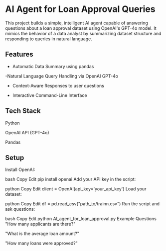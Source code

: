 # AI Agent for Loan Approval Queries
This project builds a simple, intelligent AI agent capable of answering questions about a loan approval dataset using OpenAI's GPT-4o model. It mimics the behavior of a data analyst by summarizing dataset structure and responding to queries in natural language.

## Features
- Automatic Data Summary using pandas

 -Natural Language Query Handling via OpenAI GPT-4o

- Context-Aware Responses to user questions

- Interactive Command-Line Interface

## Tech Stack
Python

OpenAI API (GPT-4o)

Pandas

## Setup
Install OpenAI:

bash
Copy
Edit
pip install openai
Add your API key in the script:

python
Copy
Edit
client = OpenAI(api_key='your_api_key')
Load your dataset:

python
Copy
Edit
df = pd.read_csv("path_to/trainn.csv")
Run the script and ask questions:

bash
Copy
Edit
python AI_agent_for_loan_approval.py
Example Questions
"How many applicants are there?"

"What is the average loan amount?"

"How many loans were approved?"
